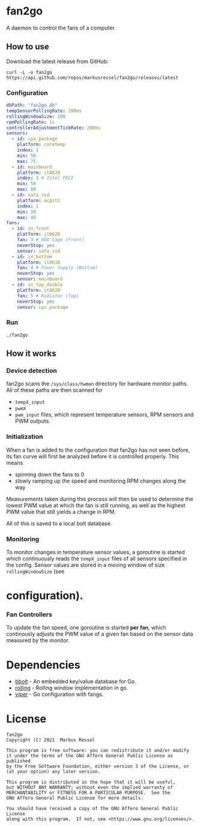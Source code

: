 # fan2go

A daemon to control the fans of a computer.

## How to use

Download the latest release from GitHub:

```shell
curl -L -o fan2go  https://api.github.com/repos/markusressel/fan2go/releases/latest
```

### Configuration

```yaml
dbPath: "fan2go.db"
tempSensorPollingRate: 200ms
rollingWindowSize: 100
rpmPollingRate: 1s
controllerAdjustmentTickRate: 200ms
sensors:
  - id: cpu_package
    platform: coretemp
    index: 1
    min: 50
    max: 75
  - id: mainboard
    platform: it8620
    index: 3 # Intel PECI
    min: 50
    max: 80
  - id: sata_ssd
    platform: acpitz
    index: 1
    min: 30
    max: 40
fans:
  - id: in_front
    platform: it8620
    fan: 3 # HDD Cage (Front)
    neverStop: yes
    sensor: sata_ssd
  - id: in_bottom
    platform: it8620
    fan: 4 # Power Supply (Bottom)
    neverStop: yes
    sensor: mainboard
  - id: in_top_double
    platform: it8620
    fan: 5 # Radiator (Top)
    neverStop: yes
    sensor: cpu_package
```

### Run

```shell
./fan2go
```

## How it works

### Device detection

fan2go scans the `/sys/class/hwmon` directory for hardware monitor paths. All of these paths are then scanned for

- `tempX_input`
- `pwmX`
- `pwm_input`
  files, which represent temperature sensors, RPM sensors and PWM outputs.

### Initialization

When a fan is added to the configuration that fan2go has not seen before, its fan curve will first be analyzed before it
is controlled properly. This means

* spinning down the fans to 0
* slowly ramping up the speed and monitoring RPM changes along the way

Measurements taken during this process will then be used to determine the lowest PWM value at which the fan is still
running, as well as the highest PWM value that still yields a change in RPM.

All of this is saved to a local bolt database.

### Monitoring

To monitor changes in temperature sensor values, a goroutine is started which continuously reads the `tempX_input` files
of all sensors specified in the config. Sensor values are stored in a moving window of size `rollingWindowSize` (see

# configuration).

### Fan Controllers

To update the fan speed, one goroutine is started **per fan**, which continously adjusts the PWM value of a given fan
based on the sensor data measured by the monitor.

# Dependencies

- [bbolt](https://github.com/etcd-io/bbolt) - An embedded key/value database for Go.
- [rolling](https://github.com/asecurityteam/rolling#point-window) - Rolling window implementation in go.
- [viper](https://github.com/spf13/viper) - Go configuration with fangs.

# License

```
fan2go
Copyright (C) 2021  Markus Ressel

This program is free software: you can redistribute it and/or modify
it under the terms of the GNU Affero General Public License as published
by the Free Software Foundation, either version 3 of the License, or
(at your option) any later version.

This program is distributed in the hope that it will be useful,
but WITHOUT ANY WARRANTY; without even the implied warranty of
MERCHANTABILITY or FITNESS FOR A PARTICULAR PURPOSE.  See the
GNU Affero General Public License for more details.

You should have received a copy of the GNU Affero General Public License
along with this program.  If not, see <https://www.gnu.org/licenses/>.
```
